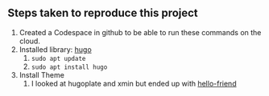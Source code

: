 ## Steps taken to reproduce this project

1. Created a Codespace in github to be able to run these commands on the cloud.
2. Installed library: [hugo](https://gohugo.io/installation/linux/)
   1. `sudo apt update`
   2. `sudo apt install hugo`
3. Install Theme
   1. I looked at hugoplate and xmin but ended up with [hello-friend](https://themes.gohugo.io/themes/hugo-theme-hello-friend-ng/)
